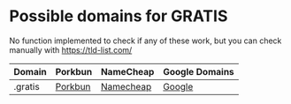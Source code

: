 # Possible domains for GRATIS

No function implemented to check if any of these work, but you can check manually with https://tld-list.com/

| Domain | Porkbun | NameCheap | Google Domains |
|---|---|---|---|
| .gratis | [Porkbun](https://porkbun.com/checkout/search?prb=e814663da1&tlds=&idnLanguage=&search=search&q=.gratis) | [Namecheap](https://www.namecheap.com/domains/registration/results/?domain=.gratis) | [Google](https://domains.google.com/registrar/search?searchTerm=.gratis) |
